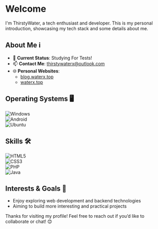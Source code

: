 # Welcome

I'm ThirstyWater, a tech enthusiast and developer. This is my personal introduction, showcasing my tech stack and some details about me.

## About Me ℹ️

- 🌱 **Current Status**: Studying For Tests!
- 📫 **Contact Me**: thirstywaterx@outlook.com
- 🌐 **Personal Websites**:  
  - [blog.waterx.top](https://blog.waterx.top)  
  - [waterx.top](https://waterx.top)  

## Operating Systems 🖥️

![Windows](https://img.shields.io/badge/Windows-10-0078D6?style=flat-square&logo=windows&logoColor=white)  
![Android](https://img.shields.io/badge/Android-12-3DDC84?style=flat-square&logo=android&logoColor=white)  
![Ubuntu](https://img.shields.io/badge/Ubuntu-Latest-E95420?style=flat-square&logo=ubuntu&logoColor=white)  

## Skills 🛠️

![HTML5](https://img.shields.io/badge/HTML-5-E34F26?style=flat-square&logo=html5&logoColor=white)  
![CSS3](https://img.shields.io/badge/CSS-3-1572B6?style=flat-square&logo=css3&logoColor=white)  
![PHP](https://img.shields.io/badge/PHP-7+-777BB4?style=flat-square&logo=php&logoColor=white)  
![Java](https://img.shields.io/badge/Java-Latest-007396?style=flat-square&logo=java&logoColor=white)  

## Interests & Goals 🎯

- Enjoy exploring web development and backend technologies  
- Aiming to build more interesting and practical projects  

Thanks for visiting my profile! Feel free to reach out if you’d like to collaborate or chat! 😊
